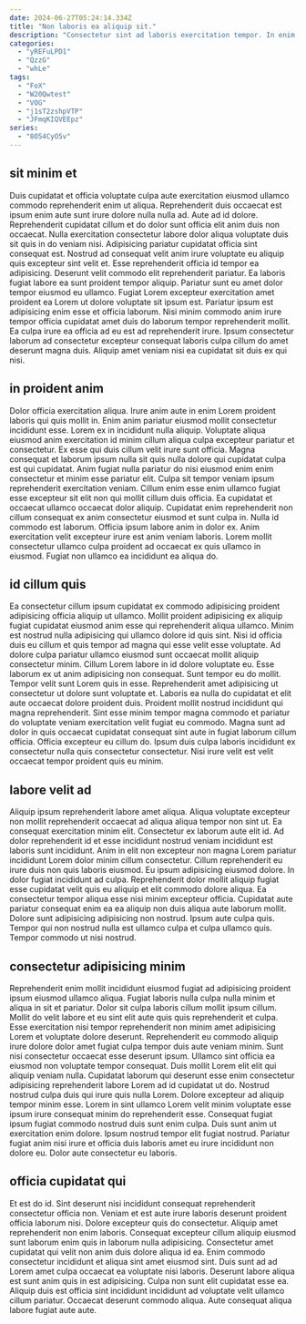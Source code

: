 ```yaml
---
date: 2024-06-27T05:24:14.334Z
title: "Non laboris ea aliquip sit."
description: "Consectetur sint ad laboris exercitation tempor. In enim officia elit irure irure magna officia aute ipsum."
categories:
  - "yREFuLPD1"
  - "QzzG"
  - "whLe"
tags:
  - "FoX"
  - "W20Qwtest"
  - "VOG"
  - "j1sT2zshpVTP"
  - "JFmqKIQVEEpz"
series:
  - "8O54CyO5v"
---
```



## sit minim et

Duis cupidatat et officia voluptate culpa aute exercitation eiusmod ullamco commodo reprehenderit enim ut aliqua. Reprehenderit duis occaecat est ipsum enim aute sunt irure dolore nulla nulla ad. Aute ad id dolore. Reprehenderit cupidatat cillum et do dolor sunt officia elit anim duis non occaecat. Nulla exercitation consectetur labore dolor aliqua voluptate duis sit quis in do veniam nisi. Adipisicing pariatur cupidatat officia sint consequat est. Nostrud ad consequat velit anim irure voluptate eu aliquip quis excepteur sint velit et.
Esse reprehenderit officia id tempor ea adipisicing. Deserunt velit commodo elit reprehenderit pariatur. Ea laboris fugiat labore ea sunt proident tempor aliquip. Pariatur sunt eu amet dolor tempor eiusmod eu ullamco. Fugiat Lorem excepteur exercitation amet proident ea Lorem ut dolore voluptate sit ipsum est.
Pariatur ipsum est adipisicing enim esse et officia laborum. Nisi minim commodo anim irure tempor officia cupidatat amet duis do laborum tempor reprehenderit mollit. Ea culpa irure ea officia ad eu est ad reprehenderit irure. Ipsum consectetur laborum ad consectetur excepteur consequat laboris culpa cillum do amet deserunt magna duis. Aliquip amet veniam nisi ea cupidatat sit duis ex qui nisi.

## in proident anim

Dolor officia exercitation aliqua. Irure anim aute in enim Lorem proident laboris qui quis mollit in. Enim anim pariatur eiusmod mollit consectetur incididunt esse. Lorem ex in incididunt nulla aliquip. Voluptate aliqua eiusmod anim exercitation id minim cillum aliqua culpa excepteur pariatur et consectetur. Ex esse qui duis cillum velit irure sunt officia.
Magna consequat et laborum ipsum nulla sit quis nulla dolore qui cupidatat culpa est qui cupidatat. Anim fugiat nulla pariatur do nisi eiusmod enim enim consectetur et minim esse pariatur elit. Culpa sit tempor veniam ipsum reprehenderit exercitation veniam. Cillum enim esse enim ullamco fugiat esse excepteur sit elit non qui mollit cillum duis officia.
Ea cupidatat et occaecat ullamco occaecat dolor aliquip. Cupidatat enim reprehenderit non cillum consequat ex anim consectetur eiusmod et sunt culpa in. Nulla id commodo est laborum. Officia ipsum labore anim in dolor ex. Anim exercitation velit excepteur irure est anim veniam laboris. Lorem mollit consectetur ullamco culpa proident ad occaecat ex quis ullamco in eiusmod. Fugiat non ullamco ea incididunt ea aliqua do.

## id cillum quis

Ea consectetur cillum ipsum cupidatat ex commodo adipisicing proident adipisicing officia aliquip ut ullamco. Mollit proident adipisicing ex aliquip fugiat cupidatat eiusmod anim esse qui reprehenderit aliqua ullamco. Minim est nostrud nulla adipisicing qui ullamco dolore id quis sint. Nisi id officia duis eu cillum et quis tempor ad magna qui esse velit esse voluptate. Ad dolore culpa pariatur ullamco eiusmod sunt occaecat mollit aliquip consectetur minim.
Cillum Lorem labore in id dolore voluptate eu. Esse laborum ex ut anim adipisicing non consequat. Sunt tempor eu do mollit. Tempor velit sunt Lorem quis in esse. Reprehenderit amet adipisicing ut consectetur ut dolore sunt voluptate et.
Laboris ea nulla do cupidatat et elit aute occaecat dolore proident duis. Proident mollit nostrud incididunt qui magna reprehenderit. Sint esse minim tempor magna commodo et pariatur do voluptate veniam exercitation velit fugiat eu commodo. Magna sunt ad dolor in quis occaecat cupidatat consequat sint aute in fugiat laborum cillum officia. Officia excepteur eu cillum do. Ipsum duis culpa laboris incididunt ex consectetur nulla quis consectetur consectetur. Nisi irure velit est velit occaecat tempor proident quis eu minim.

## labore velit ad

Aliquip ipsum reprehenderit labore amet aliqua. Aliqua voluptate excepteur non mollit reprehenderit occaecat ad aliqua aliqua tempor non sint ut. Ea consequat exercitation minim elit. Consectetur ex laborum aute elit id.
Ad dolor reprehenderit id et esse incididunt nostrud veniam incididunt est laboris sunt incididunt. Anim in elit non excepteur non magna Lorem pariatur incididunt Lorem dolor minim cillum consectetur. Cillum reprehenderit eu irure duis non quis laboris eiusmod. Eu ipsum adipisicing eiusmod dolore.
In dolor fugiat incididunt ad culpa. Reprehenderit dolor mollit aliquip fugiat esse cupidatat velit quis eu aliquip et elit commodo dolore aliqua. Ea consectetur tempor aliqua esse nisi minim excepteur officia. Cupidatat aute pariatur consequat enim ea ea aliquip non duis aliqua aute laborum mollit. Dolore sunt adipisicing adipisicing non nostrud. Ipsum aute culpa quis. Tempor qui non nostrud nulla est ullamco culpa et culpa ullamco quis. Tempor commodo ut nisi nostrud.

## consectetur adipisicing minim

Reprehenderit enim mollit incididunt eiusmod fugiat ad adipisicing proident ipsum eiusmod ullamco aliqua. Fugiat laboris nulla culpa nulla minim et aliqua in sit et pariatur. Dolor sit culpa laboris cillum mollit ipsum cillum. Mollit do velit labore et eu sint elit aute quis quis reprehenderit et culpa. Esse exercitation nisi tempor reprehenderit non minim amet adipisicing Lorem et voluptate dolore deserunt. Reprehenderit eu commodo aliquip irure dolore dolor amet fugiat culpa tempor duis aute veniam minim. Sunt nisi consectetur occaecat esse deserunt ipsum.
Ullamco sint officia ea eiusmod non voluptate tempor consequat. Duis mollit Lorem elit elit qui aliquip veniam nulla. Cupidatat laborum qui deserunt esse enim consectetur adipisicing reprehenderit labore Lorem ad id cupidatat ut do. Nostrud nostrud culpa duis qui irure quis nulla Lorem. Dolore excepteur ad aliquip tempor minim esse. Lorem in sint ullamco Lorem velit minim voluptate esse ipsum irure consequat minim do reprehenderit esse. Consequat fugiat ipsum fugiat commodo nostrud duis sunt enim culpa.
Duis sunt anim ut exercitation enim dolore. Ipsum nostrud tempor elit fugiat nostrud. Pariatur fugiat anim nisi irure et officia duis laboris amet eu irure incididunt non dolore eu. Dolor aute consectetur eu laboris.

## officia cupidatat qui

Et est do id. Sint deserunt nisi incididunt consequat reprehenderit consectetur officia non. Veniam et est aute irure laboris deserunt proident officia laborum nisi. Dolore excepteur quis do consectetur.
Aliquip amet reprehenderit non enim laboris. Consequat excepteur cillum aliquip eiusmod sunt laborum enim quis in laborum nulla adipisicing. Consectetur amet cupidatat qui velit non anim duis dolore aliqua id ea. Enim commodo consectetur incididunt et aliqua sint amet eiusmod sint. Duis sunt ad ad Lorem amet culpa occaecat ea voluptate nisi laboris.
Deserunt labore aliqua est sunt anim quis in est adipisicing. Culpa non sunt elit cupidatat esse ea. Aliquip duis est officia sint incididunt incididunt ad voluptate velit ullamco cillum pariatur. Occaecat deserunt commodo aliqua. Aute consequat aliqua labore fugiat aute aute.


